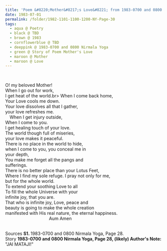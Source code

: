 ```yaml
---
title: 'Poem &#8220;Mother&#8217;s Love&#8221; from 1983-0700 and 0800 Nirmala Yoga, Page 28'
date: 1983-07-01
permalink: /folder/1982-1101-1100-1200-NY-Page-30
tags:
  - aqua @ Poetry
  - black @ TBD
  - brown @ 1983
  - cornflowerblue @ TBD
  - deeppink @ 1983-0700 and 0800 Nirmala Yoga
  - green @ Story of Poem Mother's Love
  - maroon @ Mother
  - maroon @ Love
---
```


<br>

<p>
O! my beloved Mother!<br>
When I go out for work,<br>
I get heat of the world.br>
When I come back home,<br>
Your Love cools me down.<br>
Your love dissolves all that I gather,<br>
your love refreshes me.<br>
&emsp;When I get injury outside,<br>
When I come to you.<br>
I get healing touch of your love.<br>
The world though full of miseries,<br>
your love makes it peaceful.<br>
There is no place in the world to hide,<br>
when I come to you, you conceal me in<br>
your depth,<br>
You make me forget all the pangs and<br>
sufferings.<br>
There is no better place than your Lotus Feet,<br>
Where I find my sole refuge. I pray not only for me,<br>
but for the whole world.<br>
To extend your soothing Love to all<br>
To fill the whole Universe with your<br>
infinite joy, that you are.<br>
That who is infinite joy, Love, peace and<br>
beauty is going to make the whole creation<br>
manifested with His real nature, the eternal happiness.<br>
&emsp;&emsp;&emsp;&emsp;&emsp;&emsp;&emsp;&emsp;&emsp;&emsp;Aum Amen<br>
</p>

<br>

<wave-list>
<list-title color="DarkSeaGreen" width="55">Sources</list-title>
  <list-item color="BlanchedAlmond"  width="280"><b>S1. </b> 1983-0700 and 0800 Nirmala Yoga, Page 28.</list-item>
</wave-list>

<br>

<wave-list>
<list-title color="DarkSeaGreen" width="40">Story</list-title>
  <list-item color="BlanchedAlmond"  width="280"><b>1983-0700 and 0800 Nirmala Yoga, Page 28, (likely) Author's Note:</b> "JAI MATAJI!"</list-item>
</wave-list>